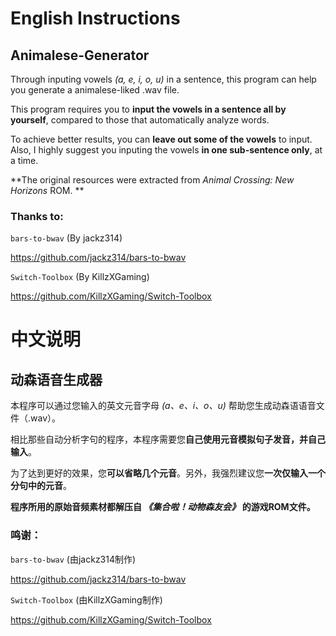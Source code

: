 # English Instructions
## Animalese-Generator
Through inputing vowels _(a, e, i, o, u)_ in a sentence, this program can help you generate a animalese-liked .wav file. 

This program requires you to **input the vowels in a sentence all by yourself**, compared to those that automatically analyze words. 

To achieve better results, you can **leave out some of the vowels** to input. Also, I highly suggest you inputing the vowels **in one sub-sentence only**, at a time. 

**The original resources were extracted from _Animal Crossing: New Horizons_ ROM. **

### Thanks to: 
`bars-to-bwav` (By jackz314)

https://github.com/jackz314/bars-to-bwav

`Switch-Toolbox` (By KillzXGaming)

https://github.com/KillzXGaming/Switch-Toolbox

# 中文说明
## 动森语音生成器
本程序可以通过您输入的英文元音字母 _(a、e、i、o、u)_ 帮助您生成动森语语音文件（.wav）。

相比那些自动分析字句的程序，本程序需要您**自己使用元音模拟句子发音，并自己输入**。

为了达到更好的效果，您**可以省略几个元音**。另外，我强烈建议您**一次仅输入一个分句中的元音**。

**程序所用的原始音频素材都解压自 _《集合啦！动物森友会》_ 的游戏ROM文件。**

### 鸣谢：
`bars-to-bwav` (由jackz314制作)

https://github.com/jackz314/bars-to-bwav

`Switch-Toolbox` (由KillzXGaming制作)

https://github.com/KillzXGaming/Switch-Toolbox

